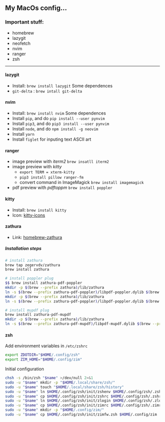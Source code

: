 ## My MacOs config...

### Important stuff:
- homebrew
- lazygit
- neofetch
- nvim
- ranger
- zsh

---
#### lazygit
- Install: `brew install lazygit`
Some dependences
- `git-delta` : `brew intall git-delta`

#### nvim
- Install: `brew install nvim`
Some dependences
- Install `pip`, and do `pip install --user pynvim`
- Install `pip3`, and do `pip3 install --user pynvim`
- Install `node`, and do `npm install -g neovim`
- Install `yarn`
- Install `figlet` for inputing text ASCII art

#### ranger
- image preview with *iterm2* `brew insatll iterm2`
- image preview with *kitty* 
	-	`export TERM = xterm-kitty` 
	- `pip3 install pillow ranger-fm`
	- convert command in ImageMagick `brew install imagemagick`
- pdf preview with *pdftoppm* `brew install poppler`

#### kitty
- Install: `brew install kitty`
- Icon: [kitty-icons](https://github.com/DinkDonk/kitty-icon)

#### zathura
- Link: [homebrew-zathura](https://github.com/zegervdv/homebrew-zathura)

##### Installation steps
``` zsh
# install zathura
brew tap zegervdv/zathura
brew install zathura

# install poppler plug
$$ brew install zathura-pdf-poppler
mkdir -p $(brew --prefix zathura)/lib/zathura
ln -s $(brew --prefix zathura-pdf-poppler)/libpdf-poppler.dylib $(brew --prefix zathura)/lib/zathura/libpdf-poppler.dylib brew install zathura-pdf-poppler
mkdir -p $(brew --prefix zathura)/lib/zathura
ln -s $(brew --prefix zathura-pdf-poppler)/libpdf-poppler.dylib $(brew --prefix zathura)/lib/zathura/libpdf-poppler.dylib

# install mupdf plug
brew install zathura-pdf-mupdf
mkdir -p $(brew --prefix zathura)/lib/zathura
ln -s $(brew --prefix zathura-pdf-mupdf)/libpdf-mupdf.dylib $(brew --prefix zathura)/lib/zathura/libpdf-mupdf.dylib
```

#### zsh
Add environment variables in `/etc/zshrc`
``` bash
export ZDOTDIR="$HOME/.config/zsh"
export ZIM_HOME="$HOME/.config/zim"
```

Initial configuration

``` bash
chsh -s /bin/zsh "$name" >/dev/null 2>&1
sudo -u "$name" mkdir -p "$HOME/.local/share/zsh/"
sudo -u "$name" touch "$HOME/.local/share/zsh/history"
sudo -u "$name" ln $HOME/.config/zsh/init/zshenv $HOME/.config/zsh/.zshenv
sudo -u "$name" cp $HOME/.config/zsh/init/zshrc $HOME/.config/zsh/.zshrc
sudo -u "$name" ln $HOME/.config/zsh/init/zlogin $HOME/.config/zsh/.zlogin
sudo -u "$name" cp $HOME/.config/zsh/init/zimrc $HOME/.config/zsh/.zimrc
sudo -u "$name" mkdir -p "$HOME/.config/zim/"
sudo -u "$name" cp $HOME/.config/zsh/init/zimfw.zsh $HOME/.config/zim
```


